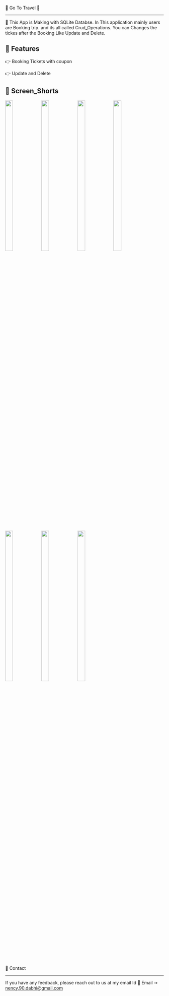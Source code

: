 

🌴 Go To Travel 🚅

---------------------------------------------------------------------------------------------------------------------------------------------------------------------- 

🌴 This App is Making with SQLite Databse. In This application mainly users are Booking trip. and its all called Crud_Operations. You can Changes the tickes
  after the Booking Like Update and Delete.
  
  
  
  
  
🌟 Features
---------------------------------------------------------------------------------------------------------------------------------------------------------------------- 
    
 👉 Booking Tickets with coupon
    
 👉 Update and Delete
 
 
 
🌟 Screen_Shorts
---------------------------------------------------------------------------------------------------------------------------------------------------------------------- 
  
<p float="center">
  
<img src="https://user-images.githubusercontent.com/101623395/191510145-86feb836-696e-494c-a3d3-52ec48ce60f7.png" width=22% height=35%>

<img src="https://user-images.githubusercontent.com/101623395/191510192-8becee6d-12e1-4e6e-ac6a-f5e939890c20.png" width=22% height=35%>
<img src="https://user-images.githubusercontent.com/101623395/191511188-d1361e97-d385-4289-a034-4cbbcd51c0e3.png" width=22% height=35%>
<img src="https://user-images.githubusercontent.com/101623395/191510265-cead4913-1835-4827-aa98-abc868908bd8.png" width=22% height=35%>

<img src="https://user-images.githubusercontent.com/101623395/191510265-cead4913-1835-4827-aa98-abc868908bd8.png" width=22% height=35%>
<img src="https://user-images.githubusercontent.com/101623395/191510289-c72e0540-9bbe-4f09-be69-e107fc263ecc.png" width=22% height=35%>
<img src="https://user-images.githubusercontent.com/101623395/191510309-0955a04a-4375-4a32-9475-94a25617018d.png" width=22% height=35%>



🤙 Contact

---------------------------------------------------------------------------------------------------------------------------------------------------------------------- 

If you have any feedback, please reach out to us at my email Id 📨 Email ➞  nency.90.dabhi@gmail.com
